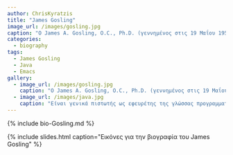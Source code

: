 ```yaml
---
author: ChrisKyratzis
title: "James Gosling"
image_url: /images/gosling.jpg
caption: "Ο James A. Gosling, O.C., Ph.D. (γεννημένος στις 19 Μαΐου 1955 κοντά στο Κάλγκαρι, Αλμπέρτα, Καναδάς) είναι ένας διάσημος προγραμματιστής λογισμικού, γνωστός ως ο πατέρας της γλώσσας προγραμματισμού Java." 
categories:
  - biography
tags:
  - James Gosling
  - Java
  - Emacs
gallery:
  - image_url: /images/gosling.jpg
    caption: "Ο James A. Gosling, O.C., Ph.D. (γεννημένος στις 19 Μαΐου 1955 κοντά στο Κάλγκαρι, Αλμπέρτα, Καναδάς) είναι ένας διάσημος προγραμματιστής λογισμικού, γνωστός ως ο πατέρας της γλώσσας προγραμματισμού Java."
  - image_url: /images/java.jpg
    caption: "Είναι γενικά πιστωτής ως εφευρέτης της γλώσσας προγραμματισμού Java το 1991."
---
```


{% include bio-Gosling.md %}

{% include slides.html caption="Εικόνες για την βιογραφία του James Gosling" %}

